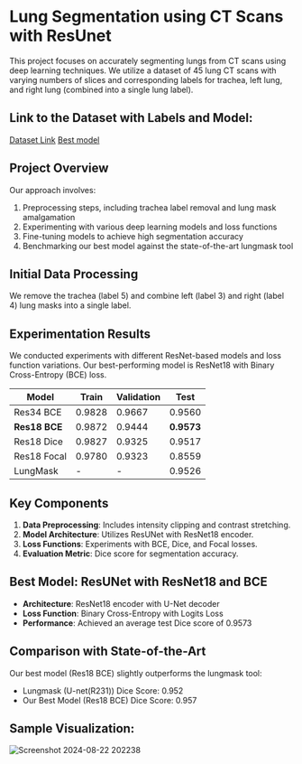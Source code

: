 # Lung Segmentation using CT Scans with ResUnet

This project focuses on accurately segmenting lungs from CT scans using deep learning techniques. We utilize a dataset of 45 lung CT scans with varying numbers of slices and corresponding labels for trachea, left lung, and right lung (combined into a single lung label).

## Link to the Dataset with Labels and Model:
[Dataset Link](https://iiitaphyd-my.sharepoint.com/:u:/g/personal/rhuthik_p_research_iiit_ac_in/Ed7q7aRERb1LgIO_GZVYbPMBKTaA5ktM_ypFVgbTOHlTwQ?e=lTv9c9)
[Best model](https://iiitaphyd-my.sharepoint.com/:u:/g/personal/rhuthik_p_research_iiit_ac_in/EeG15KyNlFxAr1xuJr3B45kB_nLQB9f8-dYbDfS7xJy1Hw?e=lEonlx)
## Project Overview

Our approach involves:
1. Preprocessing steps, including trachea label removal and lung mask amalgamation
2. Experimenting with various deep learning models and loss functions
3. Fine-tuning models to achieve high segmentation accuracy
4. Benchmarking our best model against the state-of-the-art lungmask tool

## Initial Data Processing

We remove the trachea (label 5) and combine left (label 3) and right (label 4) lung masks into a single label.

## Experimentation Results

We conducted experiments with different ResNet-based models and loss function variations. Our best-performing model is ResNet18 with Binary Cross-Entropy (BCE) loss.

| Model         | Train  | Validation | Test   |
|---------------|--------|------------|--------|
| Res34 BCE     | 0.9828 | 0.9667     | 0.9560 |
| **Res18 BCE** | 0.9872 | 0.9444     | **0.9573** |
| Res18 Dice    | 0.9827 | 0.9325     | 0.9517 |
| Res18 Focal   | 0.9780 | 0.9323     | 0.8559 |
| LungMask      | -      | -          | 0.9526 |

## Key Components

1. **Data Preprocessing**: Includes intensity clipping and contrast stretching.
2. **Model Architecture**: Utilizes ResUNet with ResNet18 encoder.
3. **Loss Functions**: Experiments with BCE, Dice, and Focal losses.
4. **Evaluation Metric**: Dice score for segmentation accuracy.

## Best Model: ResUNet with ResNet18 and BCE

- **Architecture**: ResNet18 encoder with U-Net decoder
- **Loss Function**: Binary Cross-Entropy with Logits Loss
- **Performance**: Achieved an average test Dice score of 0.9573

## Comparison with State-of-the-Art

Our best model (Res18 BCE) slightly outperforms the lungmask tool:
- Lungmask (U-net(R231)) Dice Score: 0.952
- Our Best Model (Res18 BCE) Dice Score: 0.957

## Sample Visualization:
![Screenshot 2024-08-22 202238](https://github.com/user-attachments/assets/d418cec7-1b74-4884-b22e-ef9699a4cd95)

